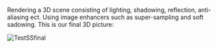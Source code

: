 Rendering a 3D scene consisting of lighting, shadowing, reflection, anti-aliasing ect.
Using image enhancers such as super-sampling and soft sadowing.
This is our final 3D picture:



![TestSSfinal](https://github.com/deenacop/ISE5783_1227_1716/assets/92033698/64b7a95a-5046-4176-9b37-33ce94866616)

